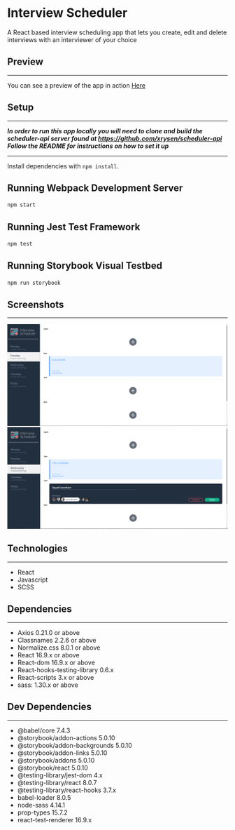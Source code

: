# Interview Scheduler
A React based interview scheduling app that lets you create, edit and delete interviews with an interviewer of your choice

## Preview
<hr />
You can see a preview of the app in action <a href = "https://competent-curran-c17a2d.netlify.app/">Here</a>


## Setup
---
***In order to run this app locally you will need to clone and build the scheduler-api server found at <a href = "https://github.com/xrysen/scheduler-api">https://github.com/xrysen/scheduler-api</a> Follow the README for instructions on how to set it up***

---

Install dependencies with `npm install`.

## Running Webpack Development Server

```sh
npm start
```

## Running Jest Test Framework

```sh
npm test
```

## Running Storybook Visual Testbed

```sh
npm run storybook
```
## Screenshots
<hr />
<img src = "https://github.com/xrysen/scheduler/blob/master/docs/ss1.png?raw=true">
<img src = "https://github.com/xrysen/scheduler/blob/master/docs/ss2.png?raw=true">

## Technologies
---

  - React
  - Javascript
  - SCSS


## Dependencies
---

- Axios 0.21.0 or above
- Classnames 2.2.6 or above
- Normalize.css 8.0.1 or above
- React 16.9.x or above
- React-dom 16.9.x or above
- React-hooks-testing-library 0.6.x
- React-scripts 3.x or above
- sass: 1.30.x or above

## Dev Dependencies
---
- @babel/core 7.4.3
- @storybook/addon-actions 5.0.10
- @storybook/addon-backgrounds 5.0.10
- @storybook/addon-links 5.0.10
- @storybook/addons 5.0.10
- @storybook/react 5.0.10
- @testing-library/jest-dom 4.x
- @testing-library/react 8.0.7
- @testing-library/react-hooks 3.7.x
- babel-loader 8.0.5
- node-sass 4.14.1
- prop-types 15.7.2
- react-test-renderer 16.9.x